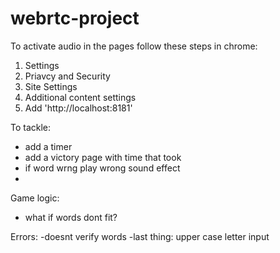 # webrtc-project

To activate audio in the pages follow these steps in chrome:
1. Settings
2. Priavcy and Security
3. Site Settings
4. Additional content settings
5. Add 'http://localhost:8181'

To tackle:
- add a timer
- add a victory page with time that took
- if word wrng play wrong sound effect
- 


Game logic:
- what if words dont fit?


Errors:
-doesnt verify words
-last thing: upper case letter input
